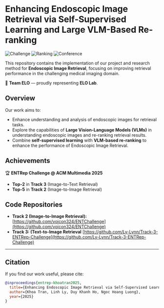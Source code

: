 # Enhancing Endoscopic Image Retrieval via Self-Supervised Learning and Large VLM-Based Re-ranking

![Challenge](https://img.shields.io/badge/ENTRep%20Challenge-Track%203-blue)
![Ranking](https://img.shields.io/badge/Ranking-Top%202-yellow)
![Conference](https://img.shields.io/badge/ACM%20MM%202025-Grand%20Challenge-red)

This repository contains the implementation of our project and research method for **Endoscopic Image Retrieval**, focusing on improving retrieval performance in the challenging medical imaging domain.  

📌 **Team ELO** — proudly representing **ELO Lab**.

## Overview
Our work aims to:
- Enhance understanding and analysis of endoscopic images for retrieval tasks.
- Explore the capabilities of **Large Vision-Language Models (VLMs)** in understanding endoscopic images and re-ranking retrieval results.
- Combine **self-supervised learning** with **VLM-based re-ranking** to enhance the performance of Endoscopic Image Retrieval.


## Achievements
🏆 **ENTRep Challenge @ ACM Multimedia 2025**
- **Top-2** in **Track 3** (Image-to-Text Retrieval)  
- **Top-5** in **Track 2** (Image-to-Image Retrieval)  


## Code Repositories
- **Track 2 (Image-to-Image Retrieval):** [https://github.com/voicon324/ENTChallenge](https://github.com/voicon324/ENTChallenge)  
- **Track 3: (Text-to-Image Retrieval** [https://github.com/Ly-Lynn/Track-3-ENTRep-Challenge](https://github.com/Ly-Lynn/Track-3-ENTRep-Challenge)  

---

## Citation
If you find our work useful, please cite:
```bibtex
@inproceedings{entrep-khoatran2025,
  title={Enhancing Endoscopic Image Retrieval via Self-Supervised Learning and Large VLM-Based Re-ranking},
  author={Khoa Tran, Linh Ly, Duy Khanh Ho, Ngoc Hoang Luong},
  year={2025}
}
